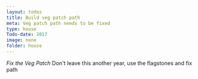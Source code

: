```yaml
---
layout: todos
title: Build veg patch path
meta: Veg patch path needs to be fixed
type: house
Todo-date: 2017
image: none
folder: house
---
```


*Fix the Veg Patch* Don't leave this another year, use the flagstones and fix path

